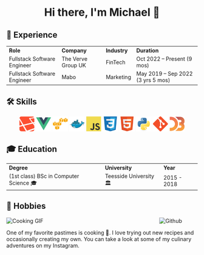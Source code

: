 <p align="center">
  <h1 align="center">Hi there, I'm Michael 👋</h1>
</p>

## 💼 Experience 

<table align="center">
  <tr>
    <td><b>Role</b></td>
    <td><b>Company</b></td>
    <td><b>Industry</b></td>
    <td><b>Duration</b></td>
  </tr>
  <tr>
    <td>Fullstack Software Engineer</td>
    <td>The Verve Group UK</td>
    <td>FinTech</td>
    <td>Oct 2022 – Present (9 mos)</td>
  </tr>
  <tr>
    <td>Fullstack Software Engineer</td>
    <td>Mabo</td>
    <td>Marketing</td>
    <td>May 2019 – Sep 2022 (3 yrs 5 mos)</td>
  </tr>
</table>

## 🛠️ Skills 

<p align="center">
  <code><img height="40" src="https://raw.githubusercontent.com/devicons/devicon/master/icons/laravel/laravel-plain.svg"></code>
  <code><img height="40" src="https://raw.githubusercontent.com/devicons/devicon/master/icons/vuejs/vuejs-original.svg"></code>
  <code><img height="40" src="https://raw.githubusercontent.com/devicons/devicon/master/icons/amazonwebservices/amazonwebservices-original.svg"></code>
  <code><img height="40" src="https://raw.githubusercontent.com/devicons/devicon/master/icons/docker/docker-original.svg"></code>
  <code><img height="40" src="https://raw.githubusercontent.com/devicons/devicon/master/icons/javascript/javascript-original.svg"></code>
  <code><img height="40" src="https://raw.githubusercontent.com/devicons/devicon/master/icons/css3/css3-original.svg"></code>
  <code><img height="40" src="https://raw.githubusercontent.com/devicons/devicon/master/icons/html5/html5-original.svg"></code>
  <code><img height="40" src="https://raw.githubusercontent.com/devicons/devicon/master/icons/python/python-original.svg"></code>
  <code><img height="40" src="https://raw.githubusercontent.com/devicons/devicon/master/icons/git/git-original.svg"></code>
  <code><img height="40" src="https://raw.githubusercontent.com/devicons/devicon/master/icons/d3js/d3js-original.svg"></code>
</p>

## 🎓 Education 

<table align="center">
  <tr>
    <td><b>Degree</b></td>
    <td><b>University</b></td>
    <td><b>Year</b></td>
  </tr>
  <tr>
    <td>(1st class) BSc in Computer Science 🎓</td>
    <td>Teesside University 🏛️</td>
    <td>2015 - 2018</td>
  </tr>
</table>

## 🍳 Hobbies 

<p align="left">
  <img width="20%" align="right" alt="Github" src="https://github.com/michaelbarley/michaelbarley/assets/50404794/26fee7ed-6f51-4b4d-b87f-9942660462ff"/>
</p>

<p align="left">
  <img src="https://github.com/michaelbarley/michaelbarley/assets/cooking-gif.gif" alt="Cooking GIF" width="250">
</p>

One of my favorite pastimes is cooking 🥘. I love trying out new recipes and occasionally creating my own. You can take a look at some of my culinary adventures on my Instagram.

